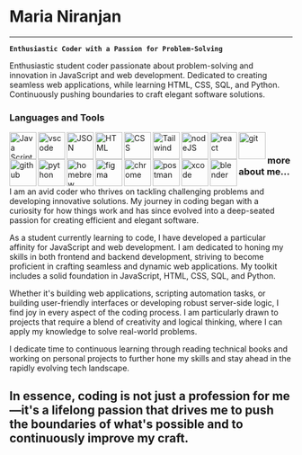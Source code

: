 # Maria Niranjan
---
**`Enthusiastic Coder with a Passion for Problem-Solving`**

Enthusiastic student coder passionate about problem-solving and innovation in JavaScript and web development. Dedicated to creating seamless web applications, while learning HTML, CSS, SQL, and Python. Continuously pushing boundaries to craft elegant software solutions.

### Languages and Tools
 <img align='left' alt='Java Script' width="48px" style="pading-right:10px;" src="https://cdn.jsdelivr.net/gh/devicons/devicon@latest/icons/javascript/javascript-original.svg"/>
 <img align='left' alt='vscode' width="48px" style="pading-right:10px;" src="https://cdn.jsdelivr.net/gh/devicons/devicon@latest/icons/vscode/vscode-original.svg" />
 <img align='left' alt='JSON' width="48px" style="pading-right:10px;" src="https://cdn.jsdelivr.net/gh/devicons/devicon@latest/icons/json/json-original.svg"/>
 <img align='left' alt='HTML' width="48px" style="pading-right:10px;" src="https://cdn.jsdelivr.net/gh/devicons/devicon@latest/icons/html5/html5-original.svg"/>
 <img align='left' alt='CSS' width="48px" style="pading-right:10px;" src="https://cdn.jsdelivr.net/gh/devicons/devicon@latest/icons/css3/css3-original.svg"/>
 <img align='left' alt='Tailwind' width="48px" style="pading-right:10px;" src="https://cdn.jsdelivr.net/gh/devicons/devicon@latest/icons/tailwindcss/tailwindcss-original.svg"/>
 <img align='left' alt='nodeJS' width="48px" style="pading-right:10px;" src="https://cdn.jsdelivr.net/gh/devicons/devicon@latest/icons/nodejs/nodejs-original.svg"/>
 <img align='left' alt='react' width="48px" style="pading-right:10px;" src="https://cdn.jsdelivr.net/gh/devicons/devicon@latest/icons/react/react-original.svg"/>
 <img align='left' alt='git' width="48px" style="pading-right:10px;" src="https://cdn.jsdelivr.net/gh/devicons/devicon@latest/icons/git/git-original.svg"/>
 <img align='left' alt='github' width="48px" style="pading-right:10px;" src="https://cdn.jsdelivr.net/gh/devicons/devicon@latest/icons/github/github-original.svg"/>
 <img align='left' alt='python' width="48px" style="pading-right:10px;" src="https://cdn.jsdelivr.net/gh/devicons/devicon@latest/icons/python/python-plain.svg"/>
 <img align='left' alt='homebrew' width="48px" style="pading-right:10px;" src="https://cdn.jsdelivr.net/gh/devicons/devicon@latest/icons/homebrew/homebrew-original.svg" />
 <img align='left' alt='figma' width="48px" style="pading-right:10px;" src="https://cdn.jsdelivr.net/gh/devicons/devicon@latest/icons/figma/figma-original.svg"/>
 <img align='left' alt='chrome' width="48px" style="pading-right:10px;" src="https://cdn.jsdelivr.net/gh/devicons/devicon@latest/icons/chrome/chrome-original.svg" />
 <img align='left' alt='postman' width="48px" style="pading-right:10px;" src="https://cdn.jsdelivr.net/gh/devicons/devicon@latest/icons/postman/postman-original.svg" />
 <img align='left' alt='xcode' width="48px" style="pading-right:10px;" src="https://cdn.jsdelivr.net/gh/devicons/devicon@latest/icons/xcode/xcode-original.svg" />
 <img align='left' alt='blender' width="48px" style="pading-right:10px;" src="https://cdn.jsdelivr.net/gh/devicons/devicon@latest/icons/blender/blender-original.svg" />
</br>

### more about me...
I am an avid coder who thrives on tackling challenging problems and developing innovative solutions. My journey in coding began with a curiosity for how things work and has since evolved into a deep-seated passion for creating efficient and elegant software. 

As a student currently learning to code, I have developed a particular affinity for JavaScript and web development. I am dedicated to honing my skills in both frontend and backend development, striving to become proficient in crafting seamless and dynamic web applications. My toolkit includes a solid foundation in JavaScript, HTML, CSS, SQL, and Python.

Whether it's building web applications, scripting automation tasks, or building user-friendly interfaces or developing robust server-side logic, I find joy in every aspect of the coding process. I am particularly drawn to projects that require a blend of creativity and logical thinking, where I can apply my knowledge to solve real-world problems.

I dedicate time to continuous learning through reading technical books and working on personal projects to further hone my skills and stay ahead in the rapidly evolving tech landscape.

In essence, coding is not just a profession for me—it's a lifelong passion that drives me to push the boundaries of what's possible and to continuously improve my craft.
---
